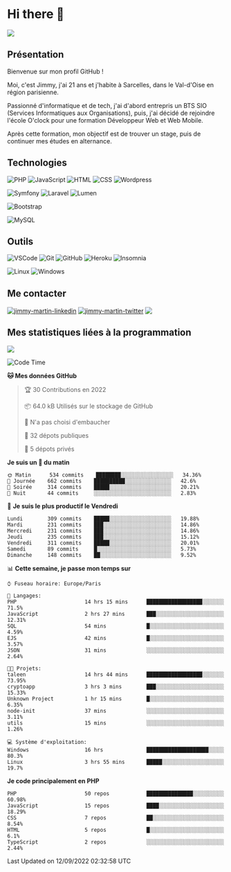 # Hi there 👋

![](https://komarev.com/ghpvc/?username=jimmy-martin&color=1a1b27)

<!--
**jimmy-martin/jimmy-martin** is a ✨ _special_ ✨ repository because its `README.md` (this file) appears on your GitHub profile.

Here are some ideas to get you started:

- 🔭 I’m currently working on ...
- 🌱 I’m currently learning ...
- 👯 I’m looking to collaborate on ...
- 🤔 I’m looking for help with ...
- 💬 Ask me about ...
- 📫 How to reach me: ...
- 😄 Pronouns: ...
- ⚡ Fun fact: ...
-->

## Présentation

Bienvenue sur mon profil GitHub !

Moi, c'est Jimmy, j'ai 21 ans et j'habite à Sarcelles, dans le Val-d'Oise en région parisienne.

Passionné d'informatique et de tech, j'ai d'abord entrepris un BTS SIO (Services Informatiques aux Organisations), puis, j'ai décidé de rejoindre l'école O'clock pour une formation Développeur Web et Web Mobile.

Après cette formation, mon objectif est de trouver un stage, puis de continuer mes études en alternance.

## Technologies

<div>

![PHP](https://img.shields.io/badge/PHP-777BB4?style=for-the-badge&logo=php&logoColor=white) ![JavaScript](https://img.shields.io/badge/JavaScript-F7DF1E?style=for-the-badge&logo=javascript&logoColor=black) ![HTML](https://img.shields.io/badge/HTML-E34F26?style=for-the-badge&logo=html5&logoColor=white) ![CSS](https://img.shields.io/badge/CSS-1572B6?&style=for-the-badge&logo=css3&logoColor=white) ![Wordpress](https://img.shields.io/badge/WordPress-0078D6?style=for-the-badge&logo=wordpress&logoColor=white)

</div>
<div>

![Symfony](https://img.shields.io/badge/Symfony-092E20?style=for-the-badge&logo=symfony&logoColor=white) ![Laravel](https://img.shields.io/badge/Laravel-FF2D20?style=for-the-badge&logo=laravel&logoColor=white) ![Lumen](https://img.shields.io/badge/Lumen-FF2D20?style=for-the-badge&logo=lumen&logoColor=white)

</div>
<div>

![Bootstrap](https://img.shields.io/badge/Bootstrap-563D7C?style=for-the-badge&logo=bootstrap&logoColor=white)

</div>
<div>

![MySQL](https://img.shields.io/badge/MySQL-4479A1?style=for-the-badge&logo=mysql&logoColor=white)

</div>

## Outils

![VSCode](https://img.shields.io/badge/VSCode-007ACC?style=for-the-badge&logo=visual-studio-code&logoColor=white)
![Git](https://img.shields.io/badge/Git-F05032?style=for-the-badge&logo=git&logoColor=white)
![GitHub](https://img.shields.io/badge/GitHub-100000?style=for-the-badge&logo=github&logoColor=white)
![Heroku](https://img.shields.io/badge/Heroku-6762a6?style=for-the-badge&logo=heroku&logoColor=white)
![Insomnia](https://img.shields.io/badge/Insomnia-5600cd?style=for-the-badge&logo=insomnia&logoColor=white)

![Linux](https://img.shields.io/badge/Linux-FCC624?style=for-the-badge&logo=linux&logoColor=white)
![Windows](https://img.shields.io/badge/Windows-0078D6?style=for-the-badge&logo=windows&logoColor=white)

## Me contacter

<p>
<a href="https://www.linkedin.com/in/jimmy-martin-dev/" target="blank"><img align="center" src="https://img.shields.io/badge/-LinkedIn-0077B5?style=for-the-badge&logo=Linkedin&logoColor=white&link=https://www.linkedin.com/in/jimmy-martin-dev/" alt="jimmy-martin-linkedin"/></a>
<a href="https://twitter.com/jimmydev_" target="blank"><img align="center" src="https://img.shields.io/badge/-Twitter-1DA1F2?style=for-the-badge&logo=Twitter&logoColor=white&link=https://twitter.com/jimmydev_" alt="jimmy-martin-twitter"/></a>
 <a href="mailto:jimmy.martin952@gmail.com" target="blank"><img align="center" src="https://img.shields.io/badge/gmail-D14836?style=for-the-badge&logo=gmail&logoColor=white" /></a>
</p>

## Mes statistiques liées à la programmation

<a href="https://github-readme-stats.vercel.app/api/top-langs/?username=jimmy-martin&layout=compact">
  <img align="center" src="https://github-readme-stats.vercel.app/api/top-langs/?username=jimmy-martin&layout=compact"/>
</a>



<!--START_SECTION:waka-->
![Code Time](http://img.shields.io/badge/Code%20Time-1%2C099%20hrs%2013%20mins-blue)

**🐱 Mes données GitHub** 

> 🏆 30 Contributions en 2022
 > 
> 📦 64.0 kB Utilisés sur le stockage de GitHub 
 > 
> 🚫 N'a pas choisi d'embaucher
 > 
> 📜 32 dépots publiques 
 > 
> 🔑 5 dépots privés  
 > 
**Je suis un 🐤 du matin** 

```text
🌞 Matin      534 commits    ████████░░░░░░░░░░░░░░░░░   34.36% 
🌆 Journée    662 commits    ██████████░░░░░░░░░░░░░░░   42.6% 
🌃 Soirée     314 commits    █████░░░░░░░░░░░░░░░░░░░░   20.21% 
🌙 Nuit       44 commits     ░░░░░░░░░░░░░░░░░░░░░░░░░   2.83%

```
📅 **Je suis le plus productif le Vendredi** 

```text
Lundi        309 commits    █████░░░░░░░░░░░░░░░░░░░░   19.88% 
Mardi        231 commits    ███░░░░░░░░░░░░░░░░░░░░░░   14.86% 
Mercredi     231 commits    ███░░░░░░░░░░░░░░░░░░░░░░   14.86% 
Jeudi        235 commits    ███░░░░░░░░░░░░░░░░░░░░░░   15.12% 
Vendredi     311 commits    █████░░░░░░░░░░░░░░░░░░░░   20.01% 
Samedi       89 commits     █░░░░░░░░░░░░░░░░░░░░░░░░   5.73% 
Dimanche     148 commits    ██░░░░░░░░░░░░░░░░░░░░░░░   9.52%

```


📊 **Cette semaine, je passe mon temps sur** 

```text
⌚︎ Fuseau horaire: Europe/Paris

💬 Langages: 
PHP                      14 hrs 15 mins      ██████████████████░░░░░░░   71.5% 
JavaScript               2 hrs 27 mins       ███░░░░░░░░░░░░░░░░░░░░░░   12.31% 
SQL                      54 mins             █░░░░░░░░░░░░░░░░░░░░░░░░   4.59% 
EJS                      42 mins             █░░░░░░░░░░░░░░░░░░░░░░░░   3.57% 
JSON                     31 mins             ░░░░░░░░░░░░░░░░░░░░░░░░░   2.64%

🐱‍💻 Projets: 
taleen                   14 hrs 44 mins      ██████████████████░░░░░░░   73.95% 
cryptoapp                3 hrs 3 mins        ███░░░░░░░░░░░░░░░░░░░░░░   15.33% 
Unknown Project          1 hr 15 mins        █░░░░░░░░░░░░░░░░░░░░░░░░   6.35% 
node-init                37 mins             ░░░░░░░░░░░░░░░░░░░░░░░░░   3.11% 
utils                    15 mins             ░░░░░░░░░░░░░░░░░░░░░░░░░   1.26%

💻 Système d'exploitation: 
Windows                  16 hrs              ████████████████████░░░░░   80.3% 
Linux                    3 hrs 55 mins       █████░░░░░░░░░░░░░░░░░░░░   19.7%

```

**Je code principalement en PHP** 

```text
PHP                      50 repos            ███████████████░░░░░░░░░░   60.98% 
JavaScript               15 repos            ████░░░░░░░░░░░░░░░░░░░░░   18.29% 
CSS                      7 repos             ██░░░░░░░░░░░░░░░░░░░░░░░   8.54% 
HTML                     5 repos             █░░░░░░░░░░░░░░░░░░░░░░░░   6.1% 
TypeScript               2 repos             ░░░░░░░░░░░░░░░░░░░░░░░░░   2.44%

```



 Last Updated on 12/09/2022 02:32:58 UTC
<!--END_SECTION:waka-->


